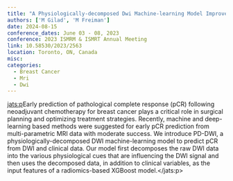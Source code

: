 ```yaml
---
title: "A Physiologically-decomposed Dwi Machine-learning Model Improves Prediction Of Response To Nac Treatment In Invasive Breast Cancer"
authors: ['M Gilad', 'M Freiman']
date: 2024-08-15
conference_dates: June 03 - 08, 2023
conference: 2023 ISMRM & ISMRT Annual Meeting
link: 10.58530/2023/2563
location: Toronto, ON, Canada
misc:  
categories: 
  - Breast Cancer
  - Mri
  - Dwi
---
```

<jats:p>Early prediction of pathological complete response (pCR) following neoadjuvant chemotherapy for breast cancer plays a critical role in surgical planning and optimizing treatment strategies. Recently, machine and deep-learning based methods were suggested for early pCR prediction from multi-parametric MRI data with moderate success. We introduce PD-DWI, a physiologically-decomposed DWI machine-learning model to predict pCR from DWI and clinical data. Our model first decomposes the raw DWI data into the various physiological cues that are influencing the DWI signal and then uses the decomposed data, in addition to clinical variables, as the input features of a radiomics-based XGBoost model.</jats:p>
                    